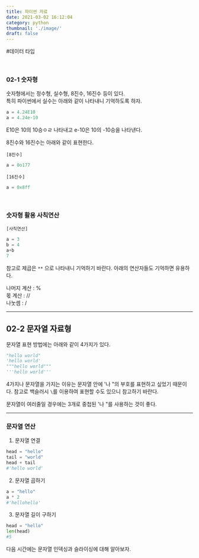 ```yaml
---
title: 파이썬 자료
date: 2021-03-02 16:12:04
category: python
thumbnail: './image/'
draft: false
---
```


#데이터 타입

<br>

<h3>02-1 숫자형</h3>

<p>숫자형에서는 정수형, 실수형, 8진수, 16진수 등이 있다. <br> 
특히 파이썬에서 실수는 아래와 같이 나타내니 기억하도록 하자. </p>

```python
a = 4.24E10
a = 4.24e-10
```

E10은 10의 10승ㅇㄹ 나타내고 e-10은 10의 -10승을 나타낸다.

8진수와 16진수는 아래와 같이 표현한다.

`[8진수]`

```python
a = 0o177
```

`[16진수]`

```python
a = 0x8ff
```

<br/>
<h3>숫자형 활용 사칙연산</h3>

`[사칙연산]`

```python
a = 3
b = 4
a+b
7
```

참고로 제곱은 `**` 으로 나타내니 기억하기 바란다.
아래의 연산자들도 기억하면 유용하다.

나머지 계산 : %<br>
몫 계산 : //<br>
나눗셈 : /<br>

<hr>
<h2>02-2 문자열 자료형</h2>

문자열 표현 방법에는 아래와 같이 4가지가 있다.

```python
"hello world"
'hello world'
"""hello world"""
'''hello world'''
```

4가지나 문자열을 가지는 이유는 문자열 안에 '나 "의 부호를 표현하고 싶었기 때문이다.
참고로 백슬러시 `\`를 이용하여 표현할 수도 있으니 참고하기 바란다.

문자열이 여러줄일 경우에는 3개로 중첩된 '나 "를 사용하는 것이 좋다.

<hr>
<h3>문자열 연산 </h3>

1. 문자열 연결

```python
head = "hello"
tail = "world"
head + tail
#'hello world'
```

2. 문자열 곱하기

```python
a = "hello"
a * 2
#'hellohello'
```

3. 문자열 길이 구하기

```python
head = "hello"
len(head)
#5
```

다음 시간에는 문자열 인덱싱과 슬라이싱에 대해 알아보자.
